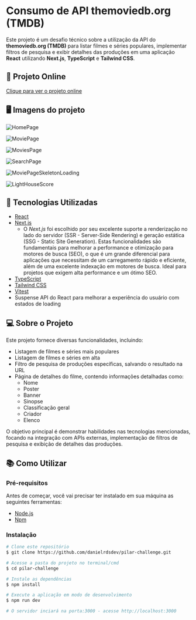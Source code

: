# Consumo de API themoviedb.org (TMDB)

Este projeto é um desafio técnico sobre a utilização da API do **themoviedb.org (TMDB)** para listar filmes e séries populares, implementar filtros de pesquisa e exibir detalhes das produções em uma aplicação **React** utilizando **Next.js**, **TypeScript** e **Tailwind CSS**.

## 🔗 Projeto Online

[Clique para ver o projeto online](https://tmdb-movies-three.vercel.app/)

## 🖥 Imagens do projeto

![HomePage](https://github.com/danielrdsdev/pilar-challenge/assets/97995126/2d20d0d1-feda-4e3b-91f9-5389c2ce9577)

![MoviePage](https://github.com/danielrdsdev/pilar-challenge/assets/97995126/3fd2c53f-fb92-4ba3-b9cc-c7e5ce4f29a2)

![MoviesPage](https://github.com/danielrdsdev/pilar-challenge/assets/97995126/523d434f-80ce-4677-9fcb-3451164fa01d)

![SearchPage](https://github.com/danielrdsdev/pilar-challenge/assets/97995126/d5d2d8d3-4cb8-4429-96f5-1d299540de79)

![MoviePageSkeletonLoading](https://github.com/danielrdsdev/pilar-challenge/assets/97995126/f34a2e9f-71ee-4a43-a7e4-87a7cbf93f92)

![LightHouseScore](https://github.com/danielrdsdev/pilar-challenge/assets/97995126/25d5baac-55fa-47a5-8389-f8d03de1f3fb)

## 🚀 Tecnologias Utilizadas

- [React](https://reactjs.org/)
- [Next.js](https://nextjs.org/)
  - O *Next.js* foi escolhido por seu excelente suporte a renderização no lado do servidor (SSR - Server-Side Rendering) e geração estática (SSG - Static Site Generation). Estas funcionalidades são fundamentais para melhorar a performance e otimização para motores de busca (SEO), o que é um grande diferencial para aplicações que necessitam de um carregamento rápido e eficiente, além de uma excelente indexação em motores de busca. Ideal para projetos que exigem alta performance e um ótimo SEO.
- [TypeScript](https://www.typescriptlang.org/)
- [Tailwind CSS](https://tailwindcss.com/)
- [Vitest](https://vitest.dev/)
- Suspense API do React para melhorar a experiência do usuário com estados de loading

## 💻 Sobre o Projeto

Este projeto fornece diversas funcionalidades, incluindo:

- Listagem de filmes e séries mais populares
- Listagem de filmes e séries em alta
- Filtro de pesquisa de produções específicas, salvando o resultado na URL
- Página de detalhes do filme, contendo informações detalhadas como:
  - Nome
  - Poster
  - Banner
  - Sinopse
  - Classificação geral
  - Criador
  - Elenco

O objetivo principal é demonstrar habilidades nas tecnologias mencionadas, focando na integração com APIs externas, implementação de filtros de pesquisa e exibição de detalhes das produções.

## 📚 Como Utilizar

### Pré-requisitos

Antes de começar, você vai precisar ter instalado em sua máquina as seguintes ferramentas:

- [Node.js](https://nodejs.org/en/)
- [Npm](https://www.npmjs.com/)

### Instalação

```bash
# Clone este repositório
$ git clone https://github.com/danielrdsdev/pilar-challenge.git

# Acesse a pasta do projeto no terminal/cmd
$ cd pilar-challenge

# Instale as dependências
$ npm install

# Execute a aplicação em modo de desenvolvimento
$ npm run dev

# O servidor inciará na porta:3000 - acesse http://localhost:3000
```
